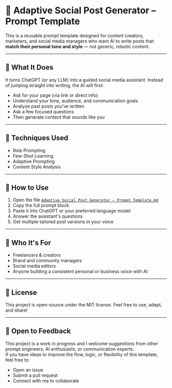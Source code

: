 
# 📣 Adaptive Social Post Generator – Prompt Template

This is a reusable prompt template designed for content creators, marketers, and social media managers who want AI to write posts that **match their personal tone and style** — not generic, robotic content.

---

## 🚀 What It Does

It turns ChatGPT (or any LLM) into a guided social media assistant. Instead of jumping straight into writing, the AI will first:
- Ask for your page (via link or direct info)
- Understand your tone, audience, and communication goals
- Analyze past posts you’ve written
- Ask a few focused questions
- Then generate content that sounds like you

---

## 🧰 Techniques Used

- Role Prompting  
- Few-Shot Learning  
- Adaptive Prompting  
- Content Style Analysis

---

## 📎 How to Use

1. Open the file [`Adaptive Social Post Generator – Prompt Template.md`](Adaptive%20Social%20Post%20Generator%20%E2%80%93%20Prompt%20Template.md)
2. Copy the full prompt block
3. Paste it into ChatGPT or your preferred language model
4. Answer the assistant's questions
5. Get multiple tailored post versions in your voice

---

## 👥 Who It's For

- Freelancers & creators  
- Brand and community managers  
- Social media editors  
- Anyone building a consistent personal or business voice with AI

---

## 📝 License

This project is open-source under the MIT license. Feel free to use, adapt, and share!

---

## 🤝 Open to Feedback

This project is a work in progress and I welcome suggestions from other prompt engineers, AI enthusiasts, or communication experts.  
If you have ideas to improve the flow, logic, or flexibility of this template, feel free to:
- Open an issue
- Submit a pull request
- Connect with me to collaborate
